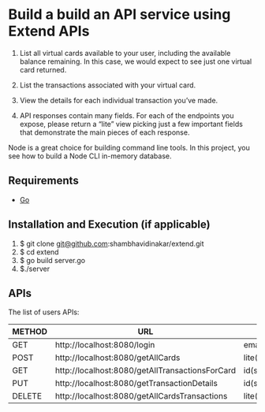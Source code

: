 # Build a build an API service using Extend APIs

1. List all virtual cards available to your user, including the available balance remaining. In this case, we would expect to see just one virtual card returned.

2. List the transactions associated with your virtual card.

3. View the details for each individual transaction you’ve made.

4. API responses contain many fields. For each of the endpoints you expose, please return a “lite” view picking just a few important fields that demonstrate the main pieces of each response.

Node is a great choice for building command line tools.
In this project, you see how to build a Node CLI in-memory database.

## Requirements
* [Go](https://go.dev/)

## Installation and Execution (if applicable)

1. $ git clone git@github.com:shambhavidinakar/extend.git
2. $ cd extend
3. $ go build server.go 
4. $./server

## APIs
The list of users APIs:

|METHOD|URL|PARAMETERS|
|------|---|---------------|
|GET|http://localhost:8080/login |email(string),password(string) |
|POST|http://localhost:8080/getAllCards |lite(optional) |
|GET|http://localhost:8080/getAllTransactionsForCard | id(string),lite(optional)|
|PUT|http://localhost:8080/getTransactionDetails | id(string),lite(optional) |
|DELETE|http://localhost:8080/getAllCardsTransactions | lite(optional) |

